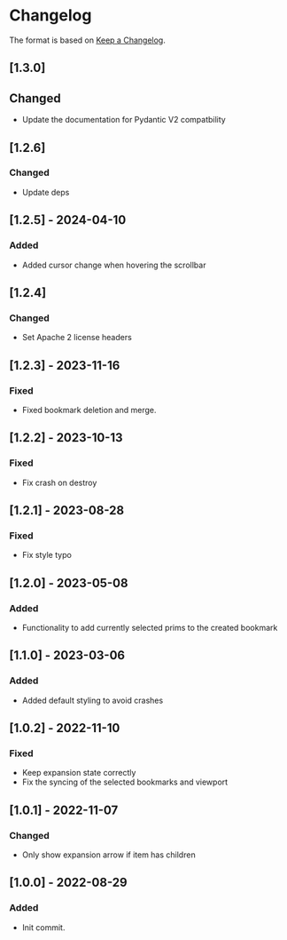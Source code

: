 # Changelog

The format is based on [Keep a Changelog](https://keepachangelog.com/en/1.0.0/).

## [1.3.0]
## Changed
- Update the documentation for Pydantic V2 compatbility

## [1.2.6]
### Changed
- Update deps

## [1.2.5] - 2024-04-10
### Added
- Added cursor change when hovering the scrollbar

## [1.2.4]
### Changed
- Set Apache 2 license headers

## [1.2.3] - 2023-11-16
### Fixed
- Fixed bookmark deletion and merge.

## [1.2.2] - 2023-10-13
### Fixed
- Fix crash on destroy

## [1.2.1] - 2023-08-28
### Fixed
- Fix style typo

## [1.2.0] - 2023-05-08
### Added
- Functionality to add currently selected prims to the created bookmark

## [1.1.0] - 2023-03-06
### Added
- Added default styling to avoid crashes

## [1.0.2] - 2022-11-10
### Fixed
- Keep expansion state correctly
- Fix the syncing of the selected bookmarks and viewport

## [1.0.1] - 2022-11-07
### Changed
- Only show expansion arrow if item has children

## [1.0.0] - 2022-08-29
### Added
- Init commit.
